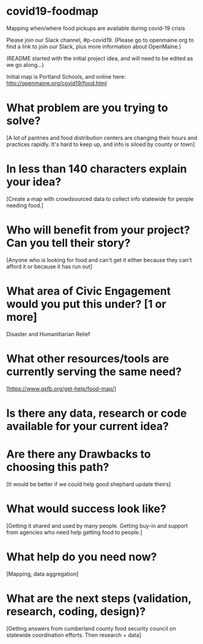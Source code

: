 # covid19-foodmap
Mapping when/where food pickups are available during covid-19 crisis

Please join our Slack channel, #p-covid19. (Please go to openmaine.org to find a link
to join our Slack, plus more information about OpenMaine.)

(README started with the initial project idea, and will need to be edited as we go along...)

Initial map is Portland Schools, and online here: http://openmaine.org/covid19/food.html

# What problem are you trying to solve?
[A lot of pantries and food distribution centers are changing their hours and practices rapidly. It's hard to keep up, and info is siloed by county or town]

# In less than 140 characters explain your idea?
[Create a map with crowdsourced data to collect info statewide for people needing food.]

# Who will benefit from your project? Can you tell their story?
[Anyone who is looking for food and can't get it either because they can't afford it or because it has run out]

# What area of Civic Engagement would you put this under? [1 or more]
Disaster and Humanitiarian Relief

# What other resources/tools are currently serving the same need?
[https://www.gsfb.org/get-help/food-map/]

# Is there any data, research or code available for your current idea?
# Are there any Drawbacks to choosing this path?
[It would be better if we could help good shephard update theirs]

# What would success look like?
[Getting it shared and used by many people. Getting buy-in and support from agencies who need help getting food to people.]

# What help do you need now?
[Mapping, data aggregation]

# What are the next steps (validation, research, coding, design)?
[Getting answers from cumberland county food security council on statewide coordination efforts. Then research + data]
